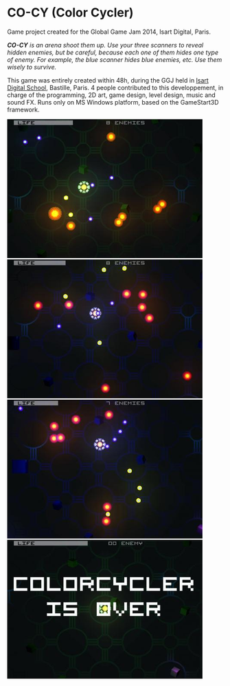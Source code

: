 CO-CY (Color Cycler)
====================

Game project created for the Global Game Jam 2014, Isart Digital, Paris.

_**CO-CY** is an arena shoot them up. Use your three scanners to reveal hidden enemies, but be careful, because each one of them hides one type of enemy. For example, the blue scanner hides blue enemies, etc. Use them wisely to survive._

This game was entirely created within 48h, during the GGJ held in [Isart Digital School](https://www.isart.fr/), Bastille, Paris.
4 people contributed to this developpement, in charge of the programming, 2D art, game design, level design, music and sound FX.
Runs only on MS Windows platform, based on the GameStart3D framework.

![](img/shot0.jpg)
![](img/shot1.jpg)
![](img/shot2.jpg)
![](img/shot3.jpg)
